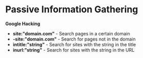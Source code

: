 # Passive Information Gathering

**Google Hacking**
 * **site:"domain.com"** - Search pages in a certain domain
 * **-site:"domain.com"** - Search for pages not in the domain
 * **intitle:"string"** - Search for sites with the string in the title
 * **inurl:"string"** - Search for sites with the string in the URL
